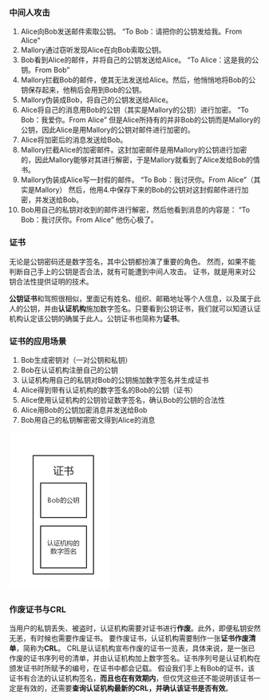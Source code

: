 ### 中间人攻击
1. Alice向Bob发送邮件索取公钥。
“To Bob：请把你的公钥发给我。From Alice”
2. Mallory通过窃听发现Alice在向Bob索取公钥。
3. Bob看到Alice的邮件，并将自己的公钥发送给Alice。
“To Alice：这是我的公钥。From Bob”
4. Mallory拦截Bob的邮件，使其无法发送给Alice。然后，他悄悄地将Bob的公钥保存起来，他稍后会用到Bob的公钥。
5. Mallory伪装成Bob，将自己的公钥发送给Alice。
6. Alice将自己的消息用Bob的公钥（其实是Mallory的公钥）进行加密。
“To Bob：我爱你。From Alice”
但是Alice所持有的并非Bob的公钥而是Mallory的公钥，因此Alice是用Mallory的公钥对邮件进行加密的。
7. Alice将加密后的消息发送给Bob。
8. Mallory拦截Alice的加密邮件。这封加密邮件是用Mallory的公钥进行加密的，因此Mallory能够对其进行解密，于是Mallory就看到了Alice发给Bob的情书。
9. Mallory伪装成Alice写一封假的邮件。
“To Bob：我讨厌你。From Alice”（其实是Mallory）
然后，他用4.中保存下来的Bob的公钥对这封假邮件进行加密，并发送给Bob。
10. Bob用自己的私钥对收到的邮件进行解密，然后他看到消息的内容是：
“To Bob：我讨厌你。From Alice”
他伤心极了。

### 证书
无论是公钥密码还是数字签名，其中公钥都扮演了重要的角色。
然而，如果不能判断自己手上的公钥是否合法，就有可能遭到中间人攻击。
证书，就是用来对公钥合法性提供证明的技术。

**公钥证书**和驾照很相似，里面记有姓名、组织、邮箱地址等个人信息，以及属于此人的公钥，并由**认证机构**施加数字签名。只要看到公钥证书，我们就可以知道认证机构认定该公钥的确属于此人。公钥证书也简称为**证书**。

### 证书的应用场景
1. Bob生成密钥对（一对公钥和私钥）
2. Bob在认证机构注册自己的公钥
3. 认证机构用自己的私钥对Bob的公钥施加数字签名并生成证书
4. Alice得到带有认证机构的数字签名的Bob的公钥（证书）
5. Alice使用认证机构的公钥验证数字签名，确认Bob的公钥的合法性
6. Alice用Bob的公钥加密消息并发送给Bob
7. Bob用自己的私钥解密密文得到Alice的消息

![证书](picture/证书.jpg)
### 作废证书与CRL
当用户的私钥丢失、被盗时，认证机构需要对证书进行**作废**。此外，即便私钥安然无恙，有时候也需要作废证书。
要作废证书，认证机构需要制作一张**证书作废清单**，简称为**CRL**。
CRL是认证机构宣布作废的证书一览表，具体来说，是一张已作废的证书序列号的清单，并由认证机构加上数字签名。证书序列号是认证机构在颁发证书时所赋予的编号，在证书中都会记载。
假设我们手上有Bob的证书，该证书有合法的认证机构签名，**而且也在有效期内**，但仅凭这些还不能说明该证书一定是有效的，还需要**查询认证机构最新的CRL，并确认该证书是否有效**。